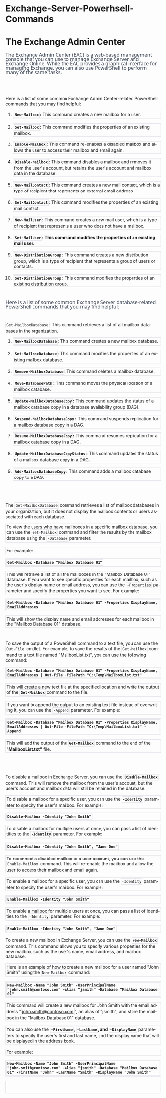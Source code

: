 # Exchange-Server-Powerhsell-Commands

<!DOCTYPE html>
<html>
<head>
	<meta http-equiv="content-type" content="text/html; charset=utf-8"/>
	
</head>
<body lang="en-US" link="#000080" vlink="#800000" dir="ltr"><h1 class="western">
                          The Exchange Admin Center 
</h1>
<p style="line-height: 100%; orphans: 2; widows: 2; margin-bottom: 0in">
<span style="font-variant: normal"><font color="#374151"><font face="S hne, ui-sans-serif, system-ui, apple-system, Segoe UI, Roboto, Ubuntu, Cantarell, Noto Sans, sans-serif, Helvetica Neue, Arial, Apple Color Emoji, Segoe UI Emoji, Segoe UI Symbol, Noto Color Emoji"><font size="3" style="font-size: 12pt"><span style="letter-spacing: normal"><span style="font-style: normal"><span style="font-weight: normal">The
Exchange Admin Center (EAC) is a web-based management console that
you can use to manage Exchange Server and Exchange Online. While the
EAC provides a graphical interface for managing Exchange, you can
also use PowerShell to perform many of the same tasks.</span></span></span></font></font></font></span>
</p>
<p style="line-height: 100%; orphans: 2; widows: 2; margin-bottom: 0in">
<br/>

</p>
<p style="line-height: 100%; orphans: 2; widows: 2; margin-bottom: 0in">
<br/>

</p>
<p style="orphans: 2; widows: 2">Here is a list of some common
Exchange Admin Center-related PowerShell commands that you may find
helpful:</p>
<ol>
	<li><p style="border: 1px solid #d9d9e3; padding: 0.02in"><span style="display: inline-block; border: 1px solid #d9d9e3; padding: 0.02in"><b><code class="western">New-Mailbox</span></b></code><b>:</b>
	This command creates a new mailbox for a user.</p>
	<li><p style="border: 1px solid #d9d9e3; padding: 0.02in"><span style="display: inline-block; border: 1px solid #d9d9e3; padding: 0.02in"><b><code class="western">Set-Mailbox</span></b></code><b>:</b>
	This command modifies the properties of an existing mailbox.</p>
	<li><p style="border: 1px solid #d9d9e3; padding: 0.02in"><span style="display: inline-block; border: 1px solid #d9d9e3; padding: 0.02in"><b><code class="western">Enable-Mailbox</span></b></code><b>:</b>
	This command re-enables a disabled mailbox and allows the user to
	access their mailbox and email again.</p>
	<li><p style="border: 1px solid #d9d9e3; padding: 0.02in"><span style="display: inline-block; border: 1px solid #d9d9e3; padding: 0.02in"><b><code class="western">Disable-Mailbox</span></b></code>:
	This command disables a mailbox and removes it from the user's
	account, but retains the user's account and mailbox data in the
	database.</p>
	<li><p style="border: 1px solid #d9d9e3; padding: 0.02in"><span style="display: inline-block; border: 1px solid #d9d9e3; padding: 0.02in"><b><code class="western">New-MailContact</span></b></code>:
	This command creates a new mail contact, which is a type of
	recipient that represents an external email address.</p>
	<li><p style="border: 1px solid #d9d9e3; padding: 0.02in"><span style="display: inline-block; border: 1px solid #d9d9e3; padding: 0.02in"><b><code class="western">Set-MailContact</span></b></code>:
	This command modifies the properties of an existing mail contact.</p>
	<li><p style="border: 1px solid #d9d9e3; padding: 0.02in"><span style="display: inline-block; border: 1px solid #d9d9e3; padding: 0.02in"><b><code class="western">New-MailUser</span></b></code>:
	This command creates a new mail user, which is a type of recipient
	that represents a user who does not have a mailbox.</p>
	<li><p style="border: 1px solid #d9d9e3; padding: 0.02in"><span style="display: inline-block; border: 1px solid #d9d9e3; padding: 0.02in"><b><code class="western">Set-MailUser</span></b></code><b>:
	This command modifies the properties of an existing mail user.</b></p>
	<li><p style="border: 1px solid #d9d9e3; padding: 0.02in"><span style="display: inline-block; border: 1px solid #d9d9e3; padding: 0.02in"><b><code class="western">New-DistributionGroup</span></b></code>:
	This command creates a new distribution group, which is a type of
	recipient that represents a group of users or contacts.</p>
	<li><p style="border: 1px solid #d9d9e3; padding: 0.02in"><span style="display: inline-block; border: 1px solid #d9d9e3; padding: 0.02in"><b><code class="western">Set-DistributionGroup</span></b></code>:
	This command modifies the properties of an existing distribution
	group.</p>
</ol>
<p style="line-height: 100%; orphans: 2; widows: 2; margin-bottom: 0in">
<br/>

</p>
<p style="line-height: 100%; orphans: 2; widows: 2; margin-bottom: 0in">
<span style="font-variant: normal"><font color="#374151"><font face="S hne, ui-sans-serif, system-ui, apple-system, Segoe UI, Roboto, Ubuntu, Cantarell, Noto Sans, sans-serif, Helvetica Neue, Arial, Apple Color Emoji, Segoe UI Emoji, Segoe UI Symbol, Noto Color Emoji"><font size="3" style="font-size: 12pt"><span style="letter-spacing: normal"><span style="font-style: normal"><span style="font-weight: normal">Here
is a list of some common Exchange Server database-related PowerShell
commands that you may find helpful:</span></span></span></font></font></font></span>
</p>
<p style="line-height: 100%; orphans: 2; widows: 2; margin-bottom: 0in">
<br/>

</p>
<p style="orphans: 2; widows: 2"><span style="display: inline-block; border: 1px solid #d9d9e3; padding: 0.02in"><code class="western">Get-MailboxDatabase</span></code>:
This command retrieves a list of all mailbox databases in the
organization.</p>
<ol>
	<li><p style="border: 1px solid #d9d9e3; padding: 0.02in"><span style="display: inline-block; border: 1px solid #d9d9e3; padding: 0.02in"><b><code class="western">New-MailboxDatabase</span></b></code>:
	This command creates a new mailbox database.</p>
	<li><p style="border: 1px solid #d9d9e3; padding: 0.02in"><span style="display: inline-block; border: 1px solid #d9d9e3; padding: 0.02in"><b><code class="western">Set-MailboxDatabase</span></b></code>:
	This command modifies the properties of an existing mailbox
	database.</p>
	<li><p style="border: 1px solid #d9d9e3; padding: 0.02in"><span style="display: inline-block; border: 1px solid #d9d9e3; padding: 0.02in"><b><code class="western">Remove-MailboxDatabase</span></b></code>:
	This command deletes a mailbox database.</p>
	<li><p style="border: 1px solid #d9d9e3; padding: 0.02in"><span style="display: inline-block; border: 1px solid #d9d9e3; padding: 0.02in"><b><code class="western">Move-DatabasePath</span></b></code><b>:
	</b>This command moves the physical location of a mailbox database.</p>
	<li><p style="border: 1px solid #d9d9e3; padding: 0.02in"><span style="display: inline-block; border: 1px solid #d9d9e3; padding: 0.02in"><b><code class="western">Update-MailboxDatabaseCopy</span></b></code><b>:</b>
	This command updates the status of a mailbox database copy in a
	database availability group (DAG).</p>
	<li><p style="border: 1px solid #d9d9e3; padding: 0.02in"><span style="display: inline-block; border: 1px solid #d9d9e3; padding: 0.02in"><b><code class="western">Suspend-MailboxDatabaseCopy</span></b></code><b>:</b>
	This command suspends replication for a mailbox database copy in a
	DAG.</p>
	<li><p style="border: 1px solid #d9d9e3; padding: 0.02in"><span style="display: inline-block; border: 1px solid #d9d9e3; padding: 0.02in"><b><code class="western">Resume-MailboxDatabaseCopy</span></b></code><b>:</b>
	This command resumes replication for a mailbox database copy in a
	DAG.</p>
	<li><p style="border: 1px solid #d9d9e3; padding: 0.02in"><span style="display: inline-block; border: 1px solid #d9d9e3; padding: 0.02in"><b><code class="western">Update-MailboxDatabaseCopyStatus</span></b></code><b>:</b>
	This command updates the status of a mailbox database copy in a DAG.</p>
	<li><p style="border: 1px solid #d9d9e3; padding: 0.02in"><span style="display: inline-block; border: 1px solid #d9d9e3; padding: 0.02in"><b><code class="western">Add-MailboxDatabaseCopy</span></b></code><b>:</b>
	This command adds a mailbox database copy to a DAG.</p>
</ol>
<p style="line-height: 100%; orphans: 2; widows: 2; margin-bottom: 0in">
<br/>

</p>
<p style="line-height: 100%; orphans: 2; widows: 2; margin-bottom: 0in">
<br/>

</p>
<p style="orphans: 2; widows: 2">The <span style="display: inline-block; border: 1px solid #d9d9e3; padding: 0.02in"><code class="western">Get-MailboxDatabase</span></code>
command retrieves a list of mailbox databases in your organization,
but it does not display the mailbox contents or users associated with
each database.</p>
<p style="border: 1px solid #d9d9e3; padding: 0.02in">To view the
users who have mailboxes in a specific mailbox database, you can use
the <span style="display: inline-block; border: 1px solid #d9d9e3; padding: 0.02in"><code class="western">Get-Mailbox</span></code>
command and filter the results by the mailbox database using the
<span style="display: inline-block; border: 1px solid #d9d9e3; padding: 0.02in"><code class="western">-Database</span></code>
parameter. 
</p>
<p style="border: 1px solid #d9d9e3; padding: 0.02in">For example:</p>
<pre class="western" style="border: 1px solid #d9d9e3; padding: 0.02in">
<span style="display: inline-block; border: 1px solid #d9d9e3; padding: 0.02in"><b><code class="western">Get-Mailbox -Database &quot;Mailbox Database 01&quot;</span></b></code></pre><p style="border: 1px solid #d9d9e3; padding: 0.02in">
This will retrieve a list of all the mailboxes in the &quot;Mailbox
Database 01&quot; database. If you want to see specific properties
for each mailbox, such as the user's display name or email address,
you can use the <span style="display: inline-block; border: 1px solid #d9d9e3; padding: 0.02in"><code class="western">-Properties</span></code>
parameter and specify the properties you want to see. For example:</p>
<pre class="western" style="border: 1px solid #d9d9e3; padding: 0.02in">
<span style="display: inline-block; border: 1px solid #d9d9e3; padding: 0.02in"><b><code class="western">Get-Mailbox -Database &quot;Mailbox Database 01&quot; -Properties DisplayName, EmailAddresses</span></b></code></pre><p style="border: 1px solid #d9d9e3; padding: 0.02in">
This will show the display name and email addresses for each mailbox
in the &quot;Mailbox Database 01&quot; database.</p>
<p style="line-height: 100%; orphans: 2; widows: 2; margin-bottom: 0in">
<br/>

</p>
<p style="orphans: 2; widows: 2">To save the output of a PowerShell
command to a text file, you can use the <span style="display: inline-block; border: 1px solid #d9d9e3; padding: 0.02in"><code class="western">Out-File</span></code>
cmdlet. For example, to save the results of the <span style="display: inline-block; border: 1px solid #d9d9e3; padding: 0.02in"><code class="western">Get-Mailbox</span></code>
command to a text file named &quot;MailboxList.txt&quot;, you can use
the following command:</p>
<pre class="western" style="border: 1px solid #d9d9e3; padding: 0.02in">
<span style="display: inline-block; border: 1px solid #d9d9e3; padding: 0.02in"><b><code class="western">Get-Mailbox -Database &quot;Mailbox Database 01&quot; -Properties DisplayName, EmailAddresses | Out-File -FilePath &quot;C:\Temp\MailboxList.txt&quot;</span></b></code></pre><p style="border: 1px solid #d9d9e3; padding: 0.02in">
This will create a new text file at the specified location and write
the output of the <span style="display: inline-block; border: 1px solid #d9d9e3; padding: 0.02in"><b><code class="western">Get-Mailbox</span></b></code><b>
</b>command to the file.</p>
<p style="border: 1px solid #d9d9e3; padding: 0.02in">If you want to
append the output to an existing text file instead of overwriting it,
you can use the <span style="display: inline-block; border: 1px solid #d9d9e3; padding: 0.02in"><code class="western">-Append</span></code>
parameter. For example:</p>
<pre class="western" style="border: 1px solid #d9d9e3; padding: 0.02in">
<span style="display: inline-block; border: 1px solid #d9d9e3; padding: 0.02in"><b><code class="western">Get-Mailbox -Database &quot;Mailbox Database 01&quot; -Properties DisplayName, EmailAddresses | Out-File -FilePath &quot;C:\Temp\MailboxList.txt&quot; -Append</span></b></code></pre><p style="border: 1px solid #d9d9e3; padding: 0.02in">
This will add the output of the <span style="display: inline-block; border: 1px solid #d9d9e3; padding: 0.02in"><b><code class="western">Get-Mailbox</span></b></code>
command to the end of the &quot;<b>MailboxList.txt&quot;</b> file.</p>
<p style="line-height: 100%; orphans: 2; widows: 2; margin-bottom: 0in">
<br/>

</p>
<p style="line-height: 100%; orphans: 2; widows: 2; margin-bottom: 0in">
<br/>

</p>
<p style="orphans: 2; widows: 2">To disable a mailbox in Exchange
Server, you can use the <span style="display: inline-block; border: 1px solid #d9d9e3; padding: 0.02in"><b><code class="western">Disable-Mailbox</span></b></code>
command. This will remove the mailbox from the user's account, but
the user's account and mailbox data will still be retained in the
database.</p>
<p style="border: 1px solid #d9d9e3; padding: 0.02in">To disable a
mailbox for a specific user, you can use the <span style="display: inline-block; border: 1px solid #d9d9e3; padding: 0.02in"><b><code class="western">-Identity</span></b></code>
parameter to specify the user's mailbox. For example:</p>
<pre class="western" style="border: 1px solid #d9d9e3; padding: 0.02in">
<span style="display: inline-block; border: 1px solid #d9d9e3; padding: 0.02in"><b><code class="western">Disable-Mailbox -Identity &quot;John Smith&quot;</span></b></code></pre><p style="border: 1px solid #d9d9e3; padding: 0.02in">
To disable a mailbox for multiple users at once, you can pass a list
of identities to the <span style="display: inline-block; border: 1px solid #d9d9e3; padding: 0.02in"><b><code class="western">-Identity</span></b></code>
parameter. For example:</p>
<pre class="western" style="border: 1px solid #d9d9e3; padding: 0.02in">
<span style="display: inline-block; border: 1px solid #d9d9e3; padding: 0.02in"><b><code class="western">Disable-Mailbox -Identity &quot;John Smith&quot;, &quot;Jane Doe&quot;</span></b></code></pre><p style="border: 1px solid #d9d9e3; padding: 0.02in">
To reconnect a disabled mailbox to a user account, you can use the
<span style="display: inline-block; border: 1px solid #d9d9e3; padding: 0.02in"><code class="western">Enable-Mailbox</span></code>
command. This will re-enable the mailbox and allow the user to access
their mailbox and email again.</p>
<p style="border: 1px solid #d9d9e3; padding: 0.02in">To enable a
mailbox for a specific user, you can use the <span style="display: inline-block; border: 1px solid #d9d9e3; padding: 0.02in"><code class="western">-Identity</span></code>
parameter to specify the user's mailbox. For example:</p>
<pre class="western" style="border: 1px solid #d9d9e3; padding: 0.02in">
<span style="display: inline-block; border: 1px solid #d9d9e3; padding: 0.02in"><b><code class="western">Enable-Mailbox -Identity &quot;John Smith&quot;</span></b></code></pre><p style="border: 1px solid #d9d9e3; padding: 0.02in">
To enable a mailbox for multiple users at once, you can pass a list
of identities to the <span style="display: inline-block; border: 1px solid #d9d9e3; padding: 0.02in"><code class="western">-Identity</span></code>
parameter. For example:</p>
<pre class="western" style="border: 1px solid #d9d9e3; padding: 0.02in">
<span style="display: inline-block; border: 1px solid #d9d9e3; padding: 0.02in"><b><code class="western">Enable-Mailbox -Identity &quot;John Smith&quot;, &quot;Jane Doe&quot;</span></b></code></pre><p style="orphans: 2; widows: 2">
To create a new mailbox in Exchange Server, you can use the
<span style="display: inline-block; border: 1px solid #d9d9e3; padding: 0.02in"><b><code class="western">New-Mailbox</span></b></code>
command. This command allows you to specify various properties for
the new mailbox, such as the user's name, email address, and mailbox
database.</p>
<p style="border: 1px solid #d9d9e3; padding: 0.02in">Here is an
example of how to create a new mailbox for a user named &quot;John
Smith&quot; using the <span style="display: inline-block; border: 1px solid #d9d9e3; padding: 0.02in"><code class="western">New-Mailbox</span></code>
command:</p>
<pre class="western" style="border: 1px solid #d9d9e3; padding: 0.02in">
<span style="display: inline-block; border: 1px solid #d9d9e3; padding: 0.02in"><b><code class="western">New-Mailbox -Name &quot;John Smith&quot; -UserPrincipalName &quot;john.smith@contoso.com&quot; -Alias &quot;jsmith&quot; -Database &quot;Mailbox Database 01&quot;</span></b></code></pre><p style="border: 1px solid #d9d9e3; padding: 0.02in">
This command will create a new mailbox for John Smith with the email
address &quot;<span style="display: inline-block; border: 1px solid #d9d9e3; padding: 0.02in"><a href="mailto:john.smith@contoso.com" target="_new">john.smith@contoso.com</span></a>&quot;,
an alias of &quot;jsmith&quot;, and store the mailbox in the &quot;Mailbox
Database 01&quot; database.</p>
<p style="border: 1px solid #d9d9e3; padding: 0.02in">You can also
use the <span style="display: inline-block; border: 1px solid #d9d9e3; padding: 0.02in"><b><code class="western">-FirstName</span></b></code><b>,
</b><span style="display: inline-block; border: 1px solid #d9d9e3; padding: 0.02in"><b><code class="western">-LastName</span></b></code><b>,
and </b><span style="display: inline-block; border: 1px solid #d9d9e3; padding: 0.02in"><b><code class="western">-DisplayName</span></b></code>
parameters to specify the user's first and last name, and the display
name that will be displayed in the address book.</p>
<p style="border: 1px solid #d9d9e3; padding: 0.02in">For example:</p>
<pre class="western" style="border: 1px solid #d9d9e3; padding: 0.02in">
<span style="display: inline-block; border: 1px solid #d9d9e3; padding: 0.02in"><code class="western">N</code><b><code class="western">ew-Mailbox -Name &quot;John Smith&quot; -UserPrincipalName &quot;john.smith@contoso.com&quot; -Alias &quot;jsmith&quot; -Database &quot;Mailbox Database 01&quot; -FirstName &quot;John&quot; -LastName &quot;Smith&quot; -DisplayName &quot;John Smith&quot;</span></b></code></pre><p style="border: 1px solid #d9d9e3; padding: 0.02in">
<br/>
<br/>

</p>
<p style="line-height: 100%; orphans: 2; widows: 2; margin-bottom: 0in">
<br/>

</p>
</body>
</html>
